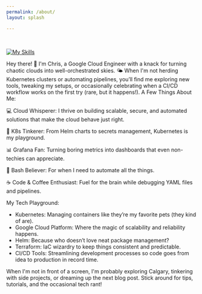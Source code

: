 ```yaml
---
permalink: /about/
layout: splash

---
```

<br />


[![My Skills](https://skillicons.dev/icons?i=bash,gcp,git,grafana,kubernetes,terraform,vscode)](https://skillicons.dev)


Hey there! 👋 I'm Chris, a Google Cloud Engineer with a knack for turning chaotic clouds into well-orchestrated skies. 🌤️ When I'm not herding Kubernetes clusters or automating pipelines, you’ll find me exploring new tools, tweaking my setups, or occasionally celebrating when a CI/CD workflow works on the first try (rare, but it happens!).
A Few Things About Me:

💻 Cloud Whisperer: I thrive on building scalable, secure, and automated solutions that make the cloud behave just right.

🔧 K8s Tinkerer: From Helm charts to secrets management, Kubernetes is my playground.

📊 Grafana Fan: Turning boring metrics into dashboards that even non-techies can appreciate.

🐚 Bash Believer: For when I need to automate all the things.

☕ Code & Coffee Enthusiast: Fuel for the brain while debugging YAML files and pipelines.

My Tech Playground:

* Kubernetes: Managing containers like they’re my favorite pets (they kind of are).
* Google Cloud Platform: Where the magic of scalability and reliability happens.
* Helm: Because who doesn’t love neat package management?
* Terraform: IaC wizardry to keep things consistent and predictable.
* CI/CD Tools: Streamlining development processes so code goes from idea to production in record time.

When I'm not in front of a screen, I'm probably exploring Calgary, tinkering with side projects, or dreaming up the next blog post. Stick around for tips, tutorials, and the occasional tech rant!